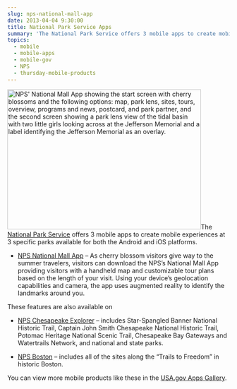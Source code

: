 ```yaml
---
slug: nps-national-mall-app
date: 2013-04-04 9:30:00
title: National Park Service Apps
summary: 'The National Park Service offers 3 mobile apps to create mobile experiences at 3 specific parks available for both the Android and iOS platforms. NPS National Mall App &#8211; As cherry blossom visitors give way to the summer travelers, visitors can download the NPS&#8217;s National Mall App providing visitors with a handheld map and customizable tour plans based'
topics:
  - mobile
  - mobile-apps
  - mobile-gov
  - NPS
  - thursday-mobile-products
---
```


[<img class="alignright size-full wp-image-123312" alt="NPS' National Mall App showing the start screen with cherry blossoms and the following options: map, park lens, sites, tours, overview, programs and news, postcard, and park partner, and the second screen showing a park lens view of the tidal basin with two little girls looking across at the Jefferson Memorial and a label identifying the Jefferson Memorial as an overlay." src="https://s3.amazonaws.com/digitalgov/_legacy-img/2013/04/national-mall-app.png" width="439" height="317" />](https://s3.amazonaws.com/digitalgov/_legacy-img/2013/04/national-mall-app.png)The [National Park Service](http://www.nps.gov/index.htm) offers 3 mobile apps to create mobile experiences at 3 specific parks available for both the Android and iOS platforms.

  * [NPS National Mall App](http://apps.usa.gov/nps-national-mall.shtml) &#8211; As cherry blossom visitors give way to the summer travelers, visitors can download the NPS&#8217;s National Mall App providing visitors with a handheld map and customizable tour plans based on the length of your visit. Using your device&#8217;s geolocation capabilities and camera, the app uses augmented reality to identify the landmarks around you.

These features are also available on

  * [NPS Chesapeake Explorer](http://www.chesapeakeexplorerapp.com/) &#8211; includes Star-Spangled Banner National Historic Trail, Captain John Smith Chesapeake National Historic Trail, Potomac Heritage National Scenic Trail, Chesapeake Bay Gateways and Watertrails Network, and national and state parks.

  * [NPS Boston](http://www.nps.gov/bost/planyourvisit/app.htm) &#8211; includes all of the sites along the &#8220;Trails to Freedom&#8221; in historic Boston.

You can view more mobile products like these in the [USA.gov Apps Gallery](http://apps.usa.gov/).